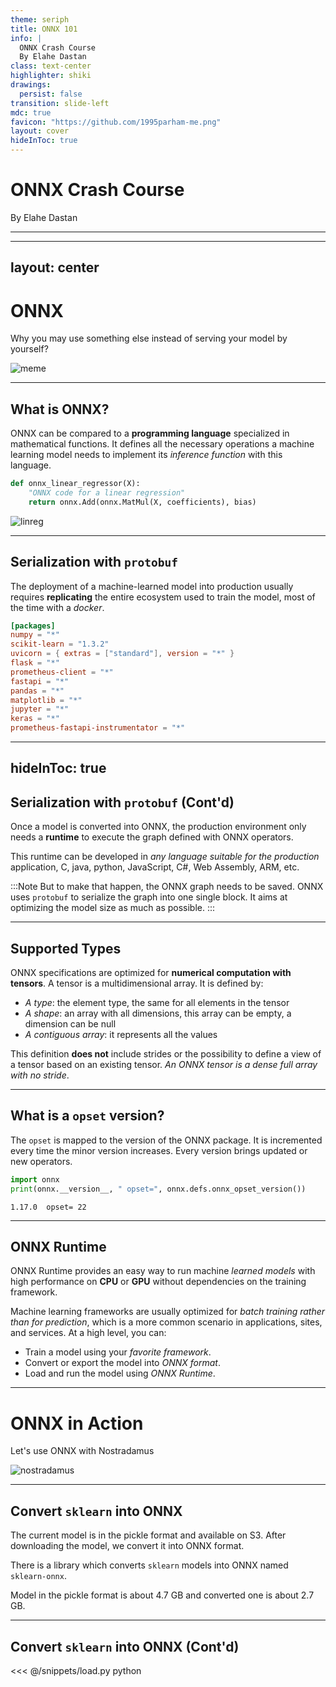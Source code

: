 ```yaml
---
theme: seriph
title: ONNX 101
info: |
  ONNX Crash Course
  By Elahe Dastan
class: text-center
highlighter: shiki
drawings:
  persist: false
transition: slide-left
mdc: true
favicon: "https://github.com/1995parham-me.png"
layout: cover
hideInToc: true
---
```


# ONNX Crash Course

By Elahe Dastan

<div class="abs-br m-6 flex">
  <a href="https://github.com/1995parham-learning/onnx101" target="_blank" alt="GitHub" title="Open in GitHub"
    class="text-xl slidev-icon-btn opacity-50 !border-none !hover:text-white">
    <carbon-logo-github />
  </a>
</div>

---

<Toc />

---
layout: center
---

# ONNX <twemoji-thinking-face />

Why you may use something else instead of serving your model by yourself?

<img alt="meme" src="/247-complexity.png" class="rounded mx-auto d-block shadow h-60" />

---

## What is ONNX?

ONNX can be compared to a **programming language** specialized in mathematical functions.
It defines all the necessary operations a machine learning model needs to implement
its _inference function_ with this language.

```python
def onnx_linear_regressor(X):
    "ONNX code for a linear regression"
    return onnx.Add(onnx.MatMul(X, coefficients), bias)
```

<img alt="linreg" src="/linreg1.png" class="rounded mx-auto d-block shadow h-60" />

---

## Serialization with `protobuf`

The deployment of a machine-learned model into production usually requires **replicating** the entire ecosystem
used to train the model, most of the time with a _docker_.

```toml
[packages]
numpy = "*"
scikit-learn = "1.3.2"
uvicorn = { extras = ["standard"], version = "*" }
flask = "*"
prometheus-client = "*"
fastapi = "*"
pandas = "*"
matplotlib = "*"
jupyter = "*"
keras = "*"
prometheus-fastapi-instrumentator = "*"
```

---
hideInToc: true
---

## Serialization with `protobuf` (Cont'd)

Once a model is converted into ONNX, the production environment only needs a **runtime** to execute the graph
defined with ONNX operators.

This runtime can be developed in _any language suitable for the production_ application,
C, java, python, JavaScript, C#, Web Assembly, ARM, etc.

:::Note
But to make that happen, the ONNX graph needs to be saved.
ONNX uses `protobuf` to serialize the graph into one single block.
It aims at optimizing the model size as much as possible.
:::

---

## Supported Types

ONNX specifications are optimized for **numerical computation with tensors**.
A tensor is a multidimensional array. It is defined by:

- _A type_: the element type, the same for all elements in the tensor
- _A shape_: an array with all dimensions, this array can be empty, a dimension can be null
- _A contiguous array_: it represents all the values

This definition **does not** include strides or the possibility to define a view of a tensor based
on an existing tensor. _An ONNX tensor is a dense full array with no stride_.

---

## What is a `opset` version?

The `opset` is mapped to the version of the ONNX package.
It is incremented every time the minor version increases. Every version brings updated or new operators.

```python
import onnx
print(onnx.__version__, " opset=", onnx.defs.onnx_opset_version())
```

```console
1.17.0  opset= 22
```

---

## ONNX Runtime

ONNX Runtime provides an easy way to run machine _learned models_ with high performance on **CPU** or **GPU**
without dependencies on the training framework.

Machine learning frameworks are usually optimized for _batch training rather than for prediction_,
which is a more common scenario in applications, sites, and services. At a high level, you can:

<v-clicks>

- Train a model using your _favorite framework_. <twemoji-teacher />
- Convert or export the model into _ONNX format_. <twemoji-package />
- Load and run the model using _ONNX Runtime_. <twemoji-rocket />

</v-clicks>

---

# ONNX in Action <twemoji-fire />

Let's use ONNX with Nostradamus

<img alt="nostradamus" src="/nostradamus.jpeg" class="rounded-10 mx-auto d-block shadow h-60" />

---

## Convert `sklearn` into ONNX

The current model is in the pickle format and available on S3.
After downloading the model, we convert it into ONNX format.

There is a library which converts `sklearn` models into ONNX named `sklearn-onnx`.

Model in the pickle format is about 4.7 GB and converted one is about 2.7 GB.

---

## Convert `sklearn` into ONNX (Cont'd)

<<< @/snippets/load.py python
